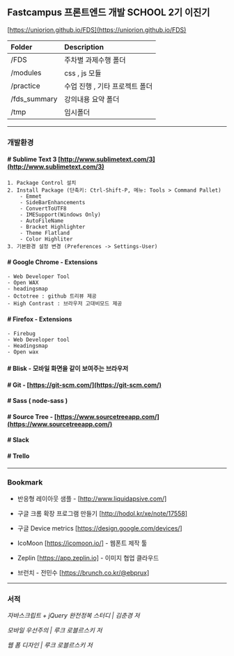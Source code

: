 ## Fastcampus 프론트엔드 개발 SCHOOL 2기 이진기

[https://uniorion.github.io/FDS](https://uniorion.github.io/FDS)

| Folder | Description | 
|:-------|:--------|
| /FDS | 주차별 과제수행 폴더 | 
| /modules| css , js 모듈 | 
| /practice| 수업 진행 , 기타 프로젝트 폴더 | 
| /fds_summary| 강의내용 요약 폴더  | 
|/tmp| 임시폴더 |

---

### 개발환경 
#### # Sublime Text 3 [http://www.sublimetext.com/3](http://www.sublimetext.com/3)
```
1. Package Control 설치
2. Install Package (단축키: Ctrl-Shift-P, 메뉴: Tools > Command Pallet)  
    - Emmet  
    - SideBarEnhancements  
    - ConvertToUTF8  
    - IMESupport(Windows Only)
    - AutoFileName
    - Bracket Highlighter
    - Theme Flatland
    - Color Highliter
3. 기본환경 설정 변경 (Preferences -> Settings-User)
```

#### # Google Chrome - Extensions
    - Web Developer Tool
    - Open WAX
    - headingsmap
    - Octotree : github 트리뷰 제공
    - High Contrast : 브라우저 고대비모드 제공

#### # Firefox - Extensions
    - Firebug
    - Web Developer tool
    - Headingsmap
    - Open wax

#### # Blisk - 모바일 화면을 같이 보여주는 브라우저

#### # Git - [https://git-scm.com/](https://git-scm.com/)

#### # Sass ( node-sass )

#### # Source Tree - [https://www.sourcetreeapp.com/](https://www.sourcetreeapp.com/)

#### # Slack

#### # Trello

---

### Bookmark

- 반응형 레이아웃 샘플 - [http://www.liquidapsive.com/]

- 구글 크롬 확장 프로그램 만들기 [http://hodol.kr/xe/note/17558]

- 구글 Device metrics [https://design.google.com/devices/]

- IcoMoon [https://icomoon.io/] - 웹폰트 제작 툴

- Zeplin [https://app.zeplin.io] - 이미지 협업 클라우드

- 브런치 - 전민수 [https://brunch.co.kr/@ebprux]

---

### 서적

_자바스크립트 + jQuery 완전정복 스터디 | 김춘경 저_

_모바일 우선주의  | 루크 로블르스키 저_

_웹 폼 디자인  | 루크 로블르스키 저_